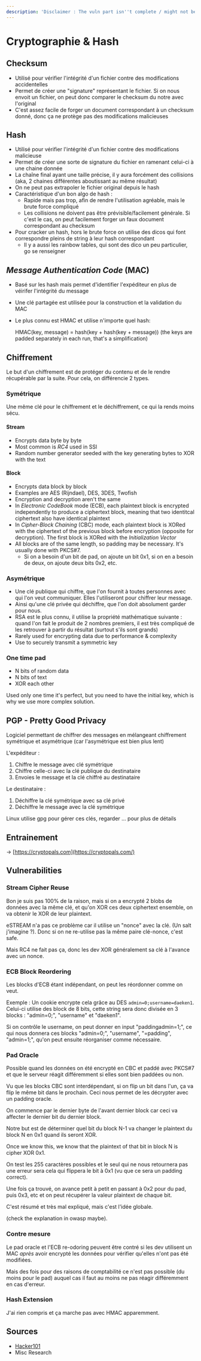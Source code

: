 ```yaml
---
description: 'Disclaimer : The vuln part isn''t complete / might not be right'
---
```


# Cryptographie & Hash

## Checksum

* Utilisé pour vérifier l'intégrité d'un fichier contre des modifications accidentelles
* Permet de créer une "signature" représentant le fichier. Si on nous envoit un fichier, on peut donc comparer le checksum du notre avec l'original
* C'est assez facile de forger un document correspondant à un checksum donné, donc ça ne protège pas des modifications malicieuses

## Hash

* Utilisé  pour vérifier l'intégrité d'un fichier contre des modifications malicieuse
* Permet de créer une sorte de signature du fichier en ramenant celui-ci à une chaine donnée
* La chaîne final ayant une taille précise, il y aura forcément des collisions \(aka, 2 chaines différentes aboutissant au même résultat\)
* On ne peut pas extrapoler le fichier original depuis le hash
* Caractéristique d'un bon algo de hash :
  * Rapide mais pas trop, afin de rendre l'utilisation agréable, mais le brute force compliqué
  * Les collisions ne doivent pas être prévisible/facilement générale. Si c'est le cas, on peut facilement forger un faux document correspondant au checksum
* Pour cracker un hash, hors le brute force on utilise des dicos qui font correspondre pleins de string à leur hash correspondant
  * Il y a aussi les rainbow tables, qui sont des dico un peu particulier, go se renseigner 

## _Message Authentication Code_ \(MAC\)

* Basé sur les hash mais permet d'identifier l'expéditeur en plus de véirifer l'intégrité du message
* Une clé partagée est utilisée pour la construction et la validation du MAC
* Le plus connu est HMAC et utilise n'importe quel hash:

  HMAC\(key, message\) = hash\(key + hash\(key + message\)\) \(the keys are padded separately in each run, that's a simplification\)

## Chiffrement

Le but d'un chiffrement est de protéger du contenu et de le rendre récupérable par la suite. Pour cela, on différencie 2 types.

### Symétrique

Une même clé pour le chiffrement et le déchiffrement, ce qui la rends moins sécu.

#### Stream

* Encrypts data byte by byte
* Most common is _RC4_ used in SSl
* Random number generator seeded with the key generating bytes to XOR with the text

#### Block

* Encrypts data block by block
* Examples are AES \(Rijndael\), DES, 3DES, Twofish
* Encryption and decryption aren't the same
* In _Electronic CodeBook_ mode \(ECB\), each plaintext block is encrypted independently to produce a ciphertext block, meaning that two identitcal ciphertext also have identical plaintext
* In _Cipher-Block Chaining_ \(CBC\) mode, each plaintext block is XORed with the ciphertext of the previous block before encryption \(opposite for decryption\). The first block is XORed with the _Initialization Vector_
* All blocks are of the same length, so padding may be necessary. It's usually done with PKCS\#7.
  * Si on a besoin d'un bit de pad, on ajoute un bit 0x1, si on en a besoin de deux, on ajoute deux bits 0x2, etc.

### Asymétrique

* Une clé publique qui chiffre, que l'on fournit à toutes personnes avec qui l'on veut communiquer. Elles l'utiliseront pour chiffrer leur message.
* Ainsi qu'une clé privée qui déchiffre, que l'on doit absolument garder pour nous.
* RSA est le plus connu, il utilise la propriété mathématique suivante : quand l'on fait le produit de 2 nombres premiers, il est très compliqué de les retrouver à partir du résultat \(surtout s'ils sont grands\)
* Rarely used for encrypting data due to performance & complexity
* Use to securely transmit a symmetric key

### One time pad

* N bits of random data
* N bits of text
* XOR each other

Used only one time it's perfect, but you need to have the initial key, which is why we use more complex solution.

## PGP - Pretty Good Privacy

Logiciel permettant de chiffrer des messages en mélangeant chiffrement symétrique et asymétrique \(car l'asymétrique est bien plus lent\)

L'expéditeur :

1. Chiffre le message avec clé symétrique 
2. Chiffre celle-ci avec la clé publique du destinataire
3. Envoies le message et la clé chiffré au destinataire

Le destinataire :

1. Déchiffre la clé symétrique avec sa clé privé
2. Déchiffre le message avec la clé symétrique

Linux utilise gpg pour gérer ces clés, regarder ... pour plus de détails

## Entrainement

-&gt; [https://cryptopals.com](https://cryptopals.com/)

## Vulnerabilities

### Stream Cipher Reuse

Bon je suis pas 100% de la raison, mais si on a encrypté 2 blobs de données avec la même clé, et qu'on XOR ces deux ciphertext ensemble, on va obtenir le XOR de leur plaintext.

eSTREAM n'a pas ce problème car il utilise un "nonce" avec la clé. \(Un salt j'imagine ?\). Donc si on ne re-utilise pas la même paire clé-nonce, c'est safe.

Mais RC4 ne fait pas ça, donc les dev XOR généralement sa clé à l'avance avec un nonce.

### ECB Block Reordering

Les blocks d'ECB étant indépendant, on peut les réordonner comme on veut.

Exemple : Un cookie encrypte cela grâce au DES `admin=0;username=daeken1`. Celui-ci utilise des block de 8 bits, cette string sera donc divisée en 3 blocks : "admin=0;", "username" et "daeken1".

Si on contrôle le username, on peut donner en input "paddingadmin=1;", ce qui nous donnera ces blocks "admin=0;", "username", "=padding", "admin=1;", qu'on peut ensuite réorganiser comme nécessaire.

### Pad Oracle

Possible quand les données on été encrypté en CBC et paddé avec PKCS\#7 et que le serveur réagit différemment si elles sont bien paddées ou non.

Vu que les blocks CBC sont interdépendant, si on flip un bit dans l'un, ça va flip le même bit dans le prochain. Ceci nous permet de les décrypter avec un padding oracle.

On commence par le dernier byte de l'avant dernier block car ceci va affecter le dernier bit du dernier block.

Notre but est de déterminer quel bit du block N-1 va changer le plaintext du block N en 0x1 quand ils seront XOR.

Once we know this, we know that the plaintext of that bit in block N is cipher XOR 0x1.

On test les 255 caractères possibles et le seul qui ne nous retournera pas une erreur sera cela qui flippera le bit à 0x1 \(vu que ce sera un padding correct\).

Une fois ça trouvé, on avance petit à petit en passant à 0x2 pour du pad, puis 0x3, etc et on peut récupérer la valeur plaintext de chaque bit.

C'est résumé et très mal expliqué, mais c'est l'idée globale.

\(check the explanation in owasp maybe\).

### Contre mesure

Le pad oracle et l'ECB re-odoring peuvent être contré si les dev utilisent un MAC _après_ avoir encrypté les données pour vérifier qu'elles n'ont pas été modifiées.

Mais des fois pour des raisons de comptabilité ce n'est pas possible \(du moins pour le pad\) auquel cas il faut au moins ne pas réagir différemment en cas d'erreur.

### Hash Extension

J'ai rien compris et ça marche pas avec HMAC apparemment.

## Sources

* [Hacker101](https://www.hacker101.com/sessions/crypto_crash_course)
* Misc Research

